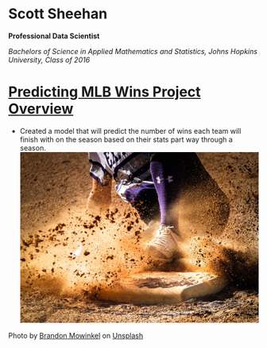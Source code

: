 # Scott Sheehan
**Professional Data Scientist**


*Bachelors of Science in Applied Mathematics and Statistics, Johns Hopkins University, Class of 2016*

# [Predicting MLB Wins Project Overview](https://github.com/JSSheehan/MLB-Predictions-2018)
* Created a model that will predict the number of wins each team will finish with on the season based on their stats part way through a season.
![baseball pic](brandon-mowinkel-3_JwPJwq6CI-unsplash.jpg)

Photo by <a href="https://unsplash.com/@bmowinkel?utm_source=unsplash&utm_medium=referral&utm_content=creditCopyText">Brandon Mowinkel</a> on <a href="https://unsplash.com/s/photos/baseball?utm_source=unsplash&utm_medium=referral&utm_content=creditCopyText">Unsplash</a>
  
